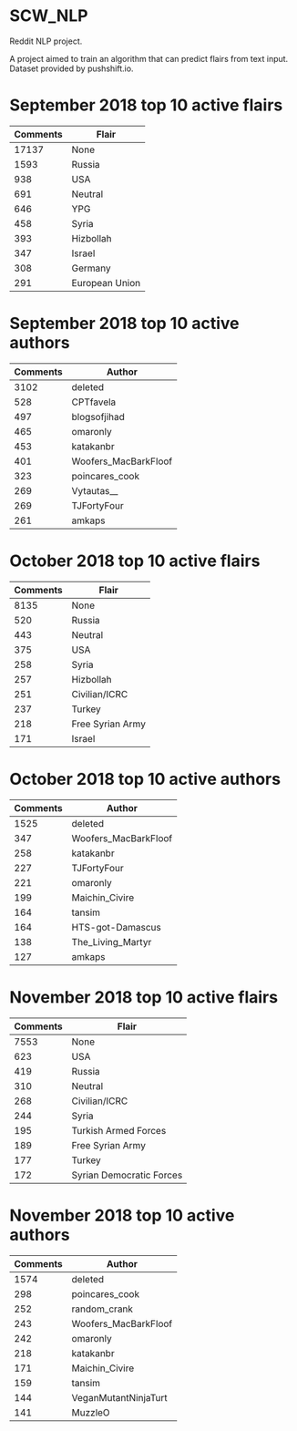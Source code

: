 # SCW_NLP
Reddit NLP project. 

A project aimed to train an algorithm that can predict flairs from text input. 
Dataset provided by pushshift.io.

# September 2018 top 10 active flairs

| Comments  | Flair               |
|-----------|---------------------|
| 17137     | None                |
| 1593      | Russia              |
| 938       | USA                 |
| 691       | Neutral             |
| 646       | YPG                 |
| 458       | Syria               |
| 393       | Hizbollah           |
| 347       | Israel              |
| 308       | Germany             |
| 291       | European Union      |


# September 2018 top 10 active authors

| Comments | Author               |
|----------|----------------------|
| 3102     | deleted              |
| 528      | CPTfavela            |
| 497      | blogsofjihad         |
| 465      | omaronly             |
| 453      | katakanbr            |
| 401      | Woofers_MacBarkFloof |
| 323      | poincares_cook       |
| 269      | Vytautas__           |
| 269      | TJFortyFour          |
| 261      | amkaps               |

# October 2018 top 10 active flairs


| Comments | Flair                |
|----------|----------------------|
| 8135     | None                 |
| 520      | Russia               |
| 443      | Neutral              |
| 375      | USA                  |
| 258      | Syria                |
| 257      | Hizbollah            |
| 251      | Civilian/ICRC        |
| 237      | Turkey               |
| 218      | Free Syrian Army     |
| 171      | Israel               |


# October 2018 top 10 active authors

| Comments | Author               |
|----------|----------------------|
| 1525     | deleted              |
| 347      | Woofers_MacBarkFloof |
| 258      | katakanbr            |
| 227      | TJFortyFour          |
| 221      | omaronly             |
| 199      | Maichin_Civire       |
| 164      | tansim               |
| 164      | HTS-got-Damascus     |
| 138      | The_Living_Martyr    |
| 127      | amkaps               |

# November 2018 top 10 active flairs

| Comments | Flair                   |
|----------|-------------------------|
| 7553     | None                    |
| 623      | USA                     |
| 419      | Russia                  |
| 310      | Neutral                 |
| 268      | Civilian/ICRC           |
| 244      | Syria                   |
| 195      | Turkish Armed Forces    |
| 189      | Free Syrian Army        |
| 177      | Turkey                  |
| 172      | Syrian Democratic Forces|

# November 2018 top 10 active authors

| Comments | Author               |
|----------|----------------------|
| 1574     | deleted              |
| 298      | poincares_cook       |
| 252      | random_crank         |
| 243      | Woofers_MacBarkFloof |
| 242      | omaronly             |
| 218      | katakanbr            |
| 171      | Maichin_Civire       |
| 159      | tansim               |
| 144      | VeganMutantNinjaTurt |
| 141      | MuzzleO              |
